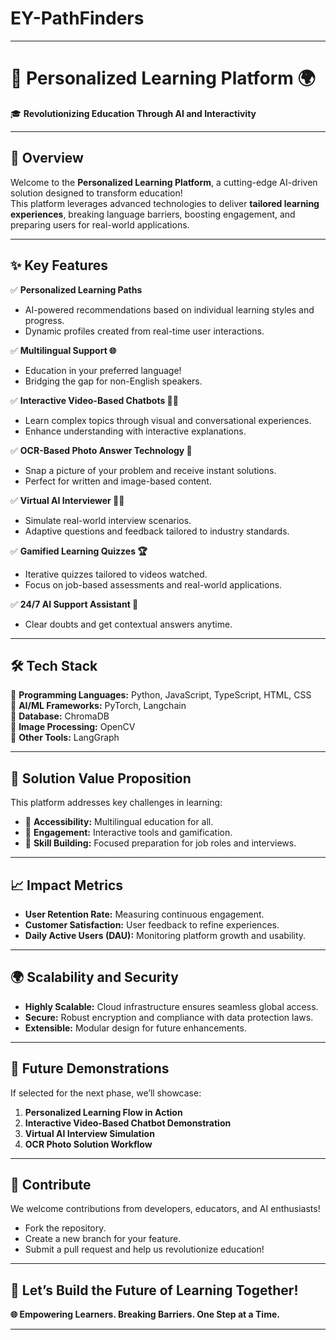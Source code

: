 # EY-PathFinders

---

# 🌟 Personalized Learning Platform 🌍  

🎓 **Revolutionizing Education Through AI and Interactivity**  

---

## 🚀 **Overview**  
Welcome to the **Personalized Learning Platform**, a cutting-edge AI-driven solution designed to transform education!  
This platform leverages advanced technologies to deliver **tailored learning experiences**, breaking language barriers, boosting engagement, and preparing users for real-world applications.  

---

## ✨ **Key Features**  

✅ **Personalized Learning Paths**  
- AI-powered recommendations based on individual learning styles and progress.  
- Dynamic profiles created from real-time user interactions.  

✅ **Multilingual Support 🌐**  
- Education in your preferred language!  
- Bridging the gap for non-English speakers.  

✅ **Interactive Video-Based Chatbots 🎥🤖**  
- Learn complex topics through visual and conversational experiences.  
- Enhance understanding with interactive explanations.  

✅ **OCR-Based Photo Answer Technology 📸**  
- Snap a picture of your problem and receive instant solutions.  
- Perfect for written and image-based content.  

✅ **Virtual AI Interviewer 🧑‍💻**  
- Simulate real-world interview scenarios.  
- Adaptive questions and feedback tailored to industry standards.  

✅ **Gamified Learning Quizzes 🏆**  
- Iterative quizzes tailored to videos watched.  
- Focus on job-based assessments and real-world applications.  

✅ **24/7 AI Support Assistant 🤝**  
- Clear doubts and get contextual answers anytime.  

---

## 🛠️ **Tech Stack**  

🔹 **Programming Languages:** Python, JavaScript, TypeScript, HTML, CSS  
🔹 **AI/ML Frameworks:** PyTorch, Langchain  
🔹 **Database:** ChromaDB  
🔹 **Image Processing:** OpenCV  
🔹 **Other Tools:** LangGraph  

---

## 🌈 **Solution Value Proposition**  

This platform addresses key challenges in learning:  
- 🎯 **Accessibility:** Multilingual education for all.  
- 🎯 **Engagement:** Interactive tools and gamification.  
- 🎯 **Skill Building:** Focused preparation for job roles and interviews.  

---

## 📈 **Impact Metrics**  

- **User Retention Rate:** Measuring continuous engagement.  
- **Customer Satisfaction:** User feedback to refine experiences.  
- **Daily Active Users (DAU):** Monitoring platform growth and usability.  

---

## 🌍 **Scalability and Security**  

- **Highly Scalable:** Cloud infrastructure ensures seamless global access.  
- **Secure:** Robust encryption and compliance with data protection laws.  
- **Extensible:** Modular design for future enhancements.  

---

## 🎉 **Future Demonstrations**  

If selected for the next phase, we’ll showcase:  
1. **Personalized Learning Flow in Action**  
2. **Interactive Video-Based Chatbot Demonstration**  
3. **Virtual AI Interview Simulation**  
4. **OCR Photo Solution Workflow**  

---

## 🤝 **Contribute**  

We welcome contributions from developers, educators, and AI enthusiasts!  
- Fork the repository.  
- Create a new branch for your feature.  
- Submit a pull request and help us revolutionize education!  

---

## 🌟 **Let’s Build the Future of Learning Together!**  
  

**🌐 Empowering Learners. Breaking Barriers. One Step at a Time.**  

---

